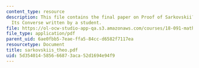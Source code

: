 ```yaml
---
content_type: resource
description: This file contains the final paper on Proof of Sarkovskii?s Theorem and
  Its Converse written by a student.
file: https://ol-ocw-studio-app-qa.s3.amazonaws.com/courses/18-091-mathematical-exposition-spring-2005/5d354014585666873aca52d1694e94f9_sarkovskiis_theo.pdf
file_type: application/pdf
parent_uid: 6ae0fbb5-7eae-ffa5-84cc-d6582f7117ea
resourcetype: Document
title: sarkovskiis_theo.pdf
uid: 5d354014-5856-6687-3aca-52d1694e94f9
---
```

